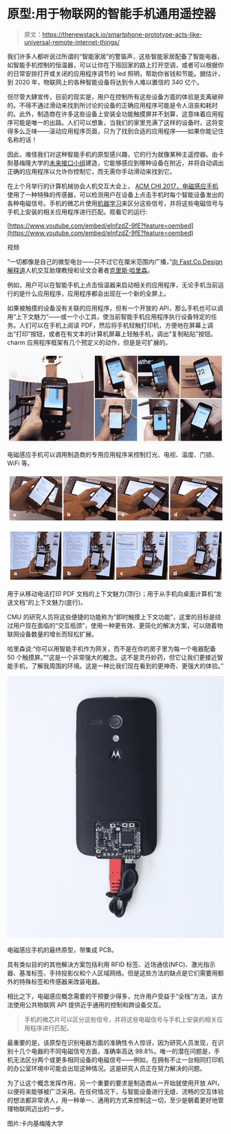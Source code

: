 # 原型:用于物联网的智能手机通用遥控器

> 原文：<https://thenewstack.io/smartphone-prototype-acts-like-universal-remote-internet-things/>

我们许多人都听说过所谓的“智能家居”的警笛声，这些智能家居配备了智能电器，如智能手机控制的恒温器，可以让你在下班回家的路上打开空调，或者可以根据你的日常安排打开或关闭的应用程序调节的 led 照明，帮助你省钱和节能。据估计，到 2020 年，物联网上的各种智能设备将达到令人难以置信的 340 亿个。

但尽管大肆宣传，目前的现实是，用户在控制所有这些设备方面的体验是支离破碎的。不得不通过滑动来找到所讨论的设备的正确应用程序可能是令人沮丧和耗时的。此外，制造商在许多这些设备上安装全功能触摸屏并不划算，这意味着应用程序可能是唯一的出路。人们可以想象，当我们的家里充满了这样的设备时，这将变得多么乏味——滚动应用程序页面，只为了找到合适的应用程序——如果你能记住名称的话！

因此，难怪我们对这种智能手机的原型感兴趣，它的行为就像某种主遥控器。由卡耐基梅隆大学的[未来接口小组](http://www.figlab.com/)建造，它能够感应到哪种设备在附近，并将自动调出正确的应用程序以允许你控制它，而无需你手动滑动来找到它。

在上个月举行的计算机械协会人机交互大会上， [ACM CHI 2017，](https://chi2017.acm.org/)[电磁感应手机](http://chrisharrison.net/projects/emphone/EMPhone.pdf)使用了一种特殊的传感器，可以检测用户在设备上点击手机时每个智能设备发出的各种电磁信号。手机的微芯片使用[机器学习](/category/machine-learning/)来区分这些信号，并将这些电磁信号与手机上安装的相关应用程序进行匹配。观看它的运行:

[https://www.youtube.com/embed/eInfzdZ-9fE?feature=oembed](https://www.youtube.com/embed/eInfzdZ-9fE?feature=oembed)

视频

“一切都像是自己的微型电台——只不过它在厘米范围内广播，”[向 Fast.Co.Design 解释道](https://www.fastcodesign.com/90124584/did-this-experimental-smartphone-just-solve-one-of-the-biggest-problems-in-tech)人机交互助理教授和论文合著者[克里斯·哈里森](http://www.chrisharrison.net/)。

例如，用户可以在智能手机上点击恒温器来启动相关的应用程序，无论手机当前运行的是什么应用程序，应用程序都会出现在一个新的全屏上。

如果被触摸的设备没有关联的应用程序，但有一个开放的 API，那么手机也可以调用“上下文魅力”——或一个小工具，使当前智能手机应用程序执行设备特定的任务。人们可以在手机上阅读 PDF，然后将手机轻触打印机，方便地在屏幕上调出“打印”按钮，或者在有文本的计算机屏幕上轻触手机，调出“复制粘贴”按钮。charm 应用程序框架有几个预定义的动作，但是是可扩展的。

![](img/df2a44e1323b857f8e6e0df87be84cc0.png)

电磁感应手机可以调用制造商的专用应用程序来控制灯光、电视、温度、门锁、WiFi 等。

![](img/f24027a26f55a3a9be8530c7de90fe19.png)

用于从移动电话打印 PDF 文档的上下文魅力(顶行)；用于从手机向桌面计算机“发送文档”的上下文魅力(底行)。

CMU 的研究人员将这些便捷的功能称为“即时触摸上下文功能”，这里的目标是绕过用户现在面临的“交互瓶颈”，使用一种更有效、更简化的解决方案，可以随着物联网设备数量的增长而轻松扩展。

哈里森说:“你可以用智能手机作为网关，而不是在你的房子里为每一个电器配备 50 个触摸屏。”“这是一个非常强大的概念。这不是灵丹妙药，但它让我们更接近智能手机，了解我周围的环境。这是一种比我们现在看到的更神奇、更强大的体验。”

![](img/579856324858ee4c59e142e1264dc662.png)

电磁感应手机的最终原型，带集成 PCB。

具有类似目的的其他解决方案包括利用 RFID 标签、近场通信(NFC)、激光指示器、基准标签、手持投影仪和个人区域网络。但是这些方法的缺点是它们需要用额外的特殊标签和传感器来改装电器。

相比之下，电磁感应概念需要的干预要少得多，允许用户受益于“全栈”方法，该方法使用公共物联网 API 提供近乎通用的控制和跨设备交互。

> 手机的微芯片可以区分这些信号，并将这些电磁信号与手机上安装的相关应用程序进行匹配。

最重要的是，该原型在识别电器方面的准确性令人惊讶，因为研究人员发现，在识别十几个电器的不同电磁信号方面，准确率高达 98.8%。唯一的潜在问题是，手机无法区分两个或更多相同设备的电磁信号——例如，在拥有不止一台相同打印机的办公室环境中可能会出现这种情况。这是研究人员正在努力解决的问题。

为了让这个概念发挥作用，另一个重要的要求是制造商从一开始就使用开放 API，以便将来能够被广泛采用。在任何情况下，与智能设备进行无缝、流畅的交互体验的想法都非常诱人，用一种单一、通用的方式来控制这一切，至少是朝着更好地管理物联网迈出的一步。

图片:卡内基梅隆大学

<svg xmlns:xlink="http://www.w3.org/1999/xlink" viewBox="0 0 68 31" version="1.1"><title>Group</title> <desc>Created with Sketch.</desc></svg>
